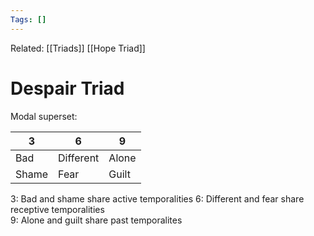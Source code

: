 ```yaml
---
Tags: []
---
```

Related: [[Triads]] [[Hope Triad]]
# Despair Triad
Modal superset:

| 3 | 6 | 9 |
|---|---|---|
| Bad | Different | Alone |
| Shame | Fear | Guilt |

3: Bad and shame share active temporalities
6: Different and fear share receptive temporalities  
9: Alone and guilt share past temporalites